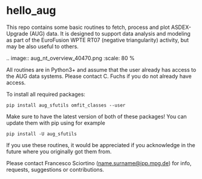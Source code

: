 # hello_aug

This repo contains some basic routines to fetch, process and plot ASDEX-Upgrade (AUG) data. It is designed to support data analysis and modeling as part of the EuroFusion WPTE RT07 (negative triangularity) activity, but may be also useful to others.

.. image:: aug_nt_overview_40470.png
    :scale: 80 %

All routines are in Python3+ and assume that the user already has access to the AUG data systems. Please contact C. Fuchs if you do not already have access.

To install all required packages:

    pip install aug_sfutils omfit_classes --user

Make sure to have the latest version of both of these packages! You can update them with pip using for example

    pip install -U aug_sfutils

If you use these routines, it would be appreciated if you acknowledge in the future where you originally got them from.

Please contact Francesco Sciortino (name.surname@ipp.mpg.de) for info, requests, suggestions or contributions.


